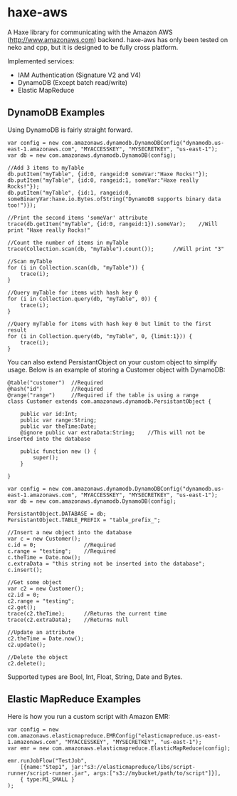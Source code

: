 haxe-aws
========

A Haxe library for communicating with the Amazon AWS (http://www.amazonaws.com) backend. haxe-aws has only been tested on neko and cpp, but it is designed to be fully cross platform.

Implemented services:

*	IAM Authentication (Signature V2 and V4)
*	DynamoDB (Except batch read/write)
*	Elastic MapReduce

DynamoDB Examples
-----------------

Using DynamoDB is fairly straight forward.

    var config = new com.amazonaws.dynamodb.DynamoDBConfig("dynamodb.us-east-1.amazonaws.com", "MYACCESSKEY", "MYSECRETKEY", "us-east-1");
    var db = new com.amazonaws.dynamodb.DynamoDB(config);
	
	//Add 3 items to myTable
	db.putItem("myTable", {id:0, rangeid:0 someVar:"Haxe Rocks!"});
	db.putItem("myTable", {id:0, rangeid:1, someVar:"Haxe really Rocks!"});
	db.putItem("myTable", {id:1, rangeid:0, someBinaryVar:haxe.io.Bytes.ofString("DynamoDB supports binary data too!")});
	
	//Print the second items 'someVar' attribute
	trace(db.getItem("myTable", {id:0, rangeid:1}).someVar);	//Will print "Haxe really Rocks!"
	
	//Count the number of items in myTable
	trace(Collection.scan(db, "myTable").count());		//Will print "3"
	
	//Scan myTable
	for (i in Collection.scan(db, "myTable")) {
		trace(i);
	}
	
	//Query myTable for items with hash key 0
	for (i in Collection.query(db, "myTable", 0)) {
		trace(i);
	}
	
	//Query myTable for items with hash key 0 but limit to the first result
	for (i in Collection.query(db, "myTable", 0, {limit:1})) {
		trace(i);
	}

You can also extend PersistantObject on your custom object to simplify usage. Below is an example of storing a Customer object with DynamoDB:

	@table("customer")	//Required
	@hash("id")			//Required
	@range("range")		//Required if the table is using a range
	class Customer extends com.amazonaws.dynamodb.PersistantObject {
		
		public var id:Int;
		public var range:String;
		public var theTime:Date;
		@ignore public var extraData:String;	//This will not be inserted into the database
		
		public function new () {
			super();
		}
		
	}
	
	var config = new com.amazonaws.dynamodb.DynamoDBConfig("dynamodb.us-east-1.amazonaws.com", "MYACCESSKEY", "MYSECRETKEY", "us-east-1");
    var db = new com.amazonaws.dynamodb.DynamoDB(config);
	
	PersistantObject.DATABASE = db;
	PersistantObject.TABLE_PREFIX = "table_prefix_";
	
	//Insert a new object into the database
	var c = new Customer();
	c.id = 0;				//Required
	c.range = "testing";	//Required
	c.theTime = Date.now();
	c.extraData = "this string not be inserted into the database";
	c.insert();
	
	//Get some object
	var c2 = new Customer();
	c2.id = 0;
	c2.range = "testing";
	c2.get();
	trace(c2.theTime);		//Returns the current time
	trace(c2.extraData);	//Returns null
	
	//Update an attribute
	c2.theTime = Date.now();
	c2.update();
	
	//Delete the object
	c2.delete();
	
Supported types are Bool, Int, Float, String, Date and Bytes.

Elastic MapReduce Examples
--------------------------

Here is how you run a custom script with Amazon EMR:

	var config = new com.amazonaws.elasticmapreduce.EMRConfig("elasticmapreduce.us-east-1.amazonaws.com", "MYACCESSKEY", "MYSECRETKEY", "us-east-1");
    var emr = new com.amazonaws.elasticmapreduce.ElasticMapReduce(config);
	
	emr.runJobFlow("TestJob", 
		[{name:"Step1", jar:"s3://elasticmapreduce/libs/script-runner/script-runner.jar", args:["s3://mybucket/path/to/script"]}],
		{ type:M1_SMALL }
	);
